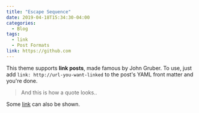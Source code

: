 ```yaml
---
title: "Escape Sequence"
date: 2019-04-18T15:34:30-04:00
categories:
  - Blog
tags:
  - link
  - Post Formats
link: https://github.com
---
```


This theme supports **link posts**, made famous by John Gruber. To use, just add `link: http://url-you-want-linked` to the post's YAML front matter and you're done.

> And this is how a quote looks..

Some [link](#) can also be shown.